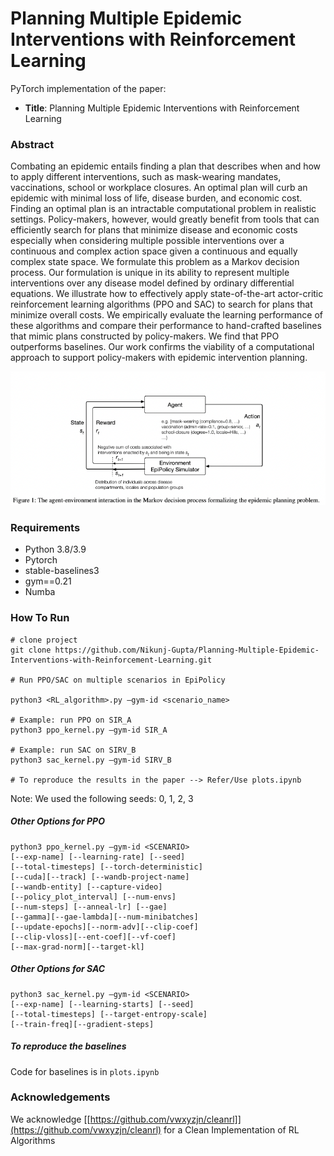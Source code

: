 # Planning Multiple Epidemic Interventions with Reinforcement Learning

PyTorch implementation of the paper:

- **Title**: Planning Multiple Epidemic Interventions with Reinforcement Learning 
<!-- - Authors:  -->
<!-- - Conference:  -->
<!-- - More details:  -->

### Abstract 

Combating an epidemic entails finding a plan that describes when and how to apply different interventions, such as mask-wearing mandates, vaccinations, school or workplace closures. An optimal plan will curb an epidemic with minimal loss of life, disease burden, and economic cost. Finding an optimal plan is an intractable computational problem in realistic settings. Policy-makers, however, would greatly benefit from tools that can efficiently search for plans that minimize disease and economic costs especially when considering multiple possible interventions over a continuous and complex action space given a continuous and equally complex state space. We formulate this problem as a Markov decision process. Our formulation is unique in its ability to represent multiple interventions over any disease model defined by ordinary differential equations. We illustrate how to effectively apply state-of-the-art actor-critic reinforcement learning algorithms (PPO and SAC) to search for plans that minimize overall costs. We empirically evaluate the learning performance of these algorithms and compare their performance to hand-crafted baselines that mimic plans constructed by policy-makers. We find that PPO outperforms baselines. Our work confirms the viability of a computational approach to support policy-makers with epidemic intervention planning. 

![The agent-environment interaction in the Markov decision process formalizing the epidemic planning problem.](EpiPolicyRL.png)

### Requirements 
- Python 3.8/3.9 
- Pytorch
- stable-baselines3
- gym==0.21
- Numba

### How To Run 

``` 
# clone project
git clone https://github.com/Nikunj-Gupta/Planning-Multiple-Epidemic-Interventions-with-Reinforcement-Learning.git

# Run PPO/SAC on multiple scenarios in EpiPolicy 

python3 <RL_algorithm>.py —gym-id <scenario_name> 

# Example: run PPO on SIR_A 
python3 ppo_kernel.py —gym-id SIR_A

# Example: run SAC on SIRV_B 
python3 sac_kernel.py —gym-id SIRV_B 

# To reproduce the results in the paper --> Refer/Use plots.ipynb 
```

Note: We used the following seeds: 0, 1, 2, 3 

##### Other Options for PPO 

```
python3 ppo_kernel.py —gym-id <SCENARIO> 
[--exp-name] [--learning-rate] [--seed]
[--total-timesteps] [--torch-deterministic] 
[--cuda][--track] [--wandb-project-name] 
[--wandb-entity] [--capture-video] 
[--policy_plot_interval] [--num-envs] 
[--num-steps] [--anneal-lr] [--gae]
[--gamma][--gae-lambda][--num-minibatches]
[--update-epochs][--norm-adv][--clip-coef]
[--clip-vloss][--ent-coef][--vf-coef]
[--max-grad-norm][--target-kl] 
```
##### Other Options for SAC 

```
python3 sac_kernel.py —gym-id <SCENARIO> 
[--exp-name] [--learning-starts] [--seed]
[--total-timesteps] [--target-entropy-scale] 
[--train-freq][--gradient-steps] 
```
##### To reproduce the baselines 
Code for baselines is in `plots.ipynb`

### Acknowledgements 
We acknowledge [[https://github.com/vwxyzjn/cleanrl]](https://github.com/vwxyzjn/cleanrl) for a Clean Implementation of RL Algorithms 
